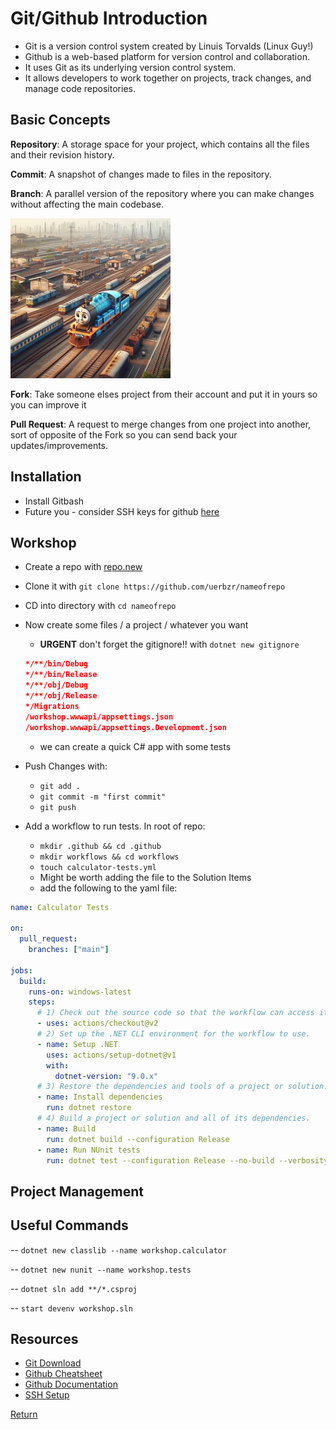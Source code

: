 # Git/Github Introduction

- Git is a version control system created by Linuis Torvalds (Linux Guy!)
- Github is a web-based platform for version control and collaboration.
- It uses Git as its underlying version control system.
- It allows developers to work together on projects, track changes, and manage code repositories.

## Basic Concepts

**Repository**: A storage space for your project, which contains all the files and their revision history.

**Commit**: A snapshot of changes made to files in the repository.

**Branch**: A parallel version of the repository where you can make changes without
affecting the main codebase.

![Branch](branch.jpeg)

**Fork**: Take someone elses project from their account and put it in yours so you can improve it

**Pull Request**: A request to merge changes from one project into another, sort of opposite of the Fork so you can send back your updates/improvements.

## Installation

- Install Gitbash
- Future you - consider SSH keys for github [here](https://docs.github.com/en/authentication/connecting-to-github-with-ssh/generating-a-new-ssh-key-and-adding-it-to-the-ssh-agent)

## Workshop

- Create a repo with [repo.new](http://repo.new)
- Clone it with `git clone https://github.com/uerbzr/nameofrepo`
- CD into directory with `cd nameofrepo`
- Now create some files / a project / whatever you want

  - **URGENT** don't forget the gitignore!! with `dotnet new gitignore`

  ```json
  */**/bin/Debug
  */**/bin/Release
  */**/obj/Debug
  */**/obj/Release
  */Migrations
  /workshop.wwwapi/appsettings.json
  /workshop.wwwapi/appsettings.Development.json
  ```

  - we can create a quick C# app with some tests

- Push Changes with:

  - `git add .`
  - `git commit -m "first commit"`
  - `git push`

- Add a workflow to run tests. In root of repo:
  - `mkdir .github && cd .github`
  - `mkdir workflows && cd workflows`
  - `touch calculator-tests.yml`
  - Might be worth adding the file to the Solution Items
  - add the following to the yaml file:

```yaml
name: Calculator Tests

on:
  pull_request:
    branches: ["main"]

jobs:
  build:
    runs-on: windows-latest
    steps:
      # 1) Check out the source code so that the workflow can access it.
      - uses: actions/checkout@v2
      # 2) Set up the .NET CLI environment for the workflow to use.
      - name: Setup .NET
        uses: actions/setup-dotnet@v1
        with:
          dotnet-version: "9.0.x"
      # 3) Restore the dependencies and tools of a project or solution.
      - name: Install dependencies
        run: dotnet restore
      # 4) Build a project or solution and all of its dependencies.
      - name: Build
        run: dotnet build --configuration Release
      - name: Run NUnit tests
        run: dotnet test --configuration Release --no-build --verbosity normal --filter "Name=CoreTests"
```

## Project Management

## Useful Commands

-- `dotnet new classlib --name workshop.calculator`

-- `dotnet new nunit --name workshop.tests`

-- `dotnet sln add **/*.csproj `

-- `start devenv workshop.sln`

## Resources

- [Git Download](https://git-scm.com/downloads/win)
- [Github Cheatsheet](https://education.github.com/git-cheat-sheet-education.pdf)
- [Github Documentation](https://docs.github.com/)
- [SSH Setup](https://docs.github.com/en/authentication/connecting-to-github-with-ssh/generating-a-new-ssh-key-and-adding-it-to-the-ssh-agent)

[Return](https://github.com/uerbzr/course-devops-introduction)
